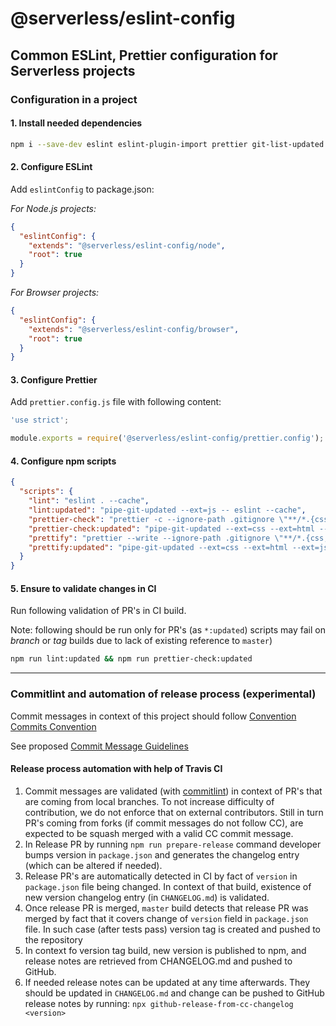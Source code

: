 # @serverless/eslint-config

## Common ESLint, Prettier configuration for Serverless projects

### Configuration in a project

#### 1. Install needed dependencies

```bash
npm i --save-dev eslint eslint-plugin-import prettier git-list-updated
```

#### 2. Configure ESLint

Add `eslintConfig` to package.json:

_For Node.js projects:_

```json
{
  "eslintConfig": {
    "extends": "@serverless/eslint-config/node",
    "root": true
  }
}
```

_For Browser projects:_

```json
{
  "eslintConfig": {
    "extends": "@serverless/eslint-config/browser",
    "root": true
  }
}
```

#### 3. Configure Prettier

Add `prettier.config.js` file with following content:

```javascript
'use strict';

module.exports = require('@serverless/eslint-config/prettier.config');
```

#### 4. Configure npm scripts

```json
{
  "scripts": {
    "lint": "eslint . --cache",
    "lint:updated": "pipe-git-updated --ext=js -- eslint --cache",
    "prettier-check": "prettier -c --ignore-path .gitignore \"**/*.{css,html,js,json,md,yaml,yml}\"",
    "prettier-check:updated": "pipe-git-updated --ext=css --ext=html --ext=js --ext=json --ext=md --ext=yaml --ext=yml -- prettier -c",
    "prettify": "prettier --write --ignore-path .gitignore \"**/*.{css,html,js,json,md,yaml,yml}\"",
    "prettify:updated": "pipe-git-updated --ext=css --ext=html --ext=js --ext=json --ext=md --ext=yaml --ext=yml -- prettier --write"
  }
}
```

#### 5. Ensure to validate changes in CI

Run following validation of PR's in CI build.

Note: following should be run only for PR's (as `*:updated`) scripts may fail on _branch_ or _tag_ builds due to lack of existing reference to `master`)

```bash
npm run lint:updated && npm run prettier-check:updated
```

---

### Commitlint and automation of release process (experimental)

Commit messages in context of this project should follow [Convention Commits Convention](https://www.conventionalcommits.org/en/v1.0.0-beta.4/#summary)

See proposed [Commit Message Guidelines](https://docs.google.com/document/d/1hKUs3qt_aVp_PBI1UqvfaIqKma3jAJimEoGCRGGbOqs/edit#)

#### Release process automation with help of Travis CI

1. Commit messages are validated (with [commitlint](https://commitlint.js.org/)) in context of PR's that are coming from local branches.
   To not increase difficulty of contribution, we do not enforce that on external contributors. Still in turn PR's coming from forks (if commit messages do not follow CC), are expected to be squash merged with a valid CC commit message.
1. In Release PR by running `npm run prepare-release` command developer bumps version in `package.json` and generates the changelog entry (which can be altered if needed).
1. Release PR's are automatically detected in CI by fact of `version` in `package.json` file being changed.
   In context of that build, existence of new version changelog entry (in `CHANGELOG.md`) is validated.
1. Once release PR is merged, `master` build detects that release PR was merged by fact that it covers change of `version` field in `package.json` file. In such case (after tests pass) version tag is created and pushed to the repository
1. In context fo version tag build, new version is published to npm, and release notes are retrieved from CHANGELOG.md and pushed to GitHub.
1. If needed release notes can be updated at any time afterwards. They should be updated in `CHANGELOG.md` and change can be pushed to GitHub release notes by running:
   `npx github-release-from-cc-changelog <version>`
